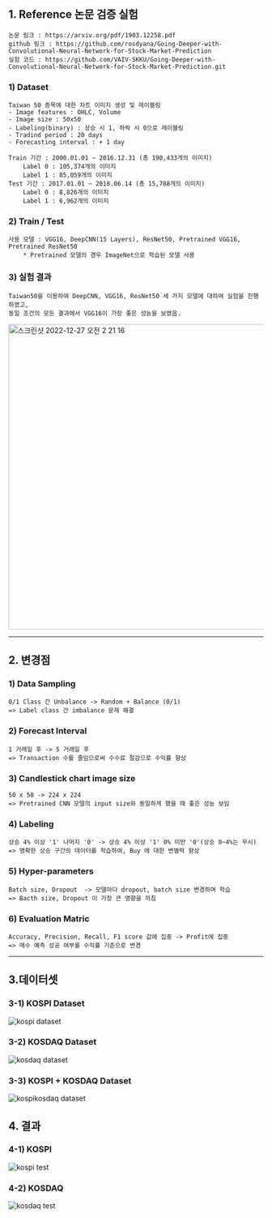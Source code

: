 ## 1. Reference 논문 검증 실험
    논문 링크 : https://arxiv.org/pdf/1903.12258.pdf
    github 링크 : https://github.com/rosdyana/Going-Deeper-with-Convolutional-Neural-Network-for-Stock-Market-Prediction
    실험 코드 : https://github.com/VAIV-SKKU/Going-Deeper-with-Convolutional-Neural-Network-for-Stock-Market-Prediction.git

### 1) Dataset
    Taiwan 50 종목에 대한 차트 이미지 생성 및 레이블링
    - Image features : OHLC, Volume
    - Image size : 50x50
    - Labeling(binary) : 상승 시 1, 하락 시 0으로 레이블링
    - Tradind period : 20 days
    - Forecasting interval : + 1 day
    
    Train 기간 : 2000.01.01 ~ 2016.12.31 (총 190,433개의 이미지)
        Label 0 : 105,374개의 이미지
        Label 1 : 85,059개의 이미지
    Test 기간 : 2017.01.01 ~ 2018.06.14 (총 15,788개의 이미지)
        Label 0 : 8,826개의 이미지
        Label 1 : 6,962개의 이미지

### 2) Train / Test
    사용 모델 : VGG16, DeepCNN(15 Layers), ResNet50, Pretrained VGG16, Pretrained ResNet50
        * Pretrained 모델의 경우 ImageNet으로 학습된 모델 사용

### 3) 실험 결과
    Taiwan50을 이용하여 DeepCNN, VGG16, ResNet50 세 가지 모델에 대하여 실험을 진행하였고,
    동일 조건의 모든 결과에서 VGG16이 가장 좋은 성능을 보였음.
<img width="603" alt="스크린샷 2022-12-27 오전 2 21 16" src="https://user-images.githubusercontent.com/100757275/209571310-7b977ffe-b86f-442e-b8d7-146cbbf26317.png">

---

## 2. 변경점

### 1) Data Sampling 

    0/1 Class 간 Unbalance -> Random + Balance (0/1)
    => Label class 간 imbalance 문제 해결

### 2) Forecast Interval

    1 거래일 후 -> 5 거래일 후
    => Transaction 수를 줄임으로써 수수료 절감으로 수익률 향상


### 3) Candlestick chart image size

    50 x 50 -> 224 x 224
    => Pretrained CNN 모델의 input size와 동일하게 했을 때 좋은 성능 보임


### 4) Labeling

    상승 4% 이상 '1' 나머지 '0' -> 상승 4% 이상 '1' 0% 미만 '0'(상승 0~4%는 무시)
    => 명확한 상승 구간의 데이터를 학습하여, Buy 에 대한 변별력 향상


### 5) Hyper-parameters

    Batch size, Dropout  -> 모델마다 dropout, batch size 변경하며 학습
    => Bacth size, Dropout 이 가장 큰 영향을 끼침


### 6) Evaluation Matric

    Accuracy, Precision, Recall, F1 score 값에 집중 -> Profit에 집중
    => 매수 예측 성공 여부를 수익률 기준으로 변경
    
---
## 3.데이터셋

### 3-1) KOSPI Dataset
![kospi dataset](https://user-images.githubusercontent.com/82187742/209559303-77f18df2-c866-420f-b72d-f9db4b92f3a8.png)

### 3-2) KOSDAQ Dataset
![kosdaq dataset](https://user-images.githubusercontent.com/82187742/209559304-aba211b3-088f-4a41-8f45-d5ad598646bb.png)

### 3-3) KOSPI + KOSDAQ Dataset
![kospikosdaq dataset](https://user-images.githubusercontent.com/82187742/209559301-dfe214b1-e491-46bf-ad95-26ab2ff7fb36.png)

## 4. 결과

### 4-1) KOSPI
![kospi test](https://user-images.githubusercontent.com/82187742/209559307-d6b1ee7b-607a-4c3d-80f1-fccc5a613048.png)

### 4-2) KOSDAQ
![kosdaq test](https://user-images.githubusercontent.com/82187742/209559245-19bd98b9-ec54-459b-b7a5-af97aee88507.png)
